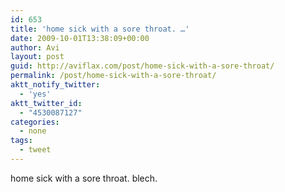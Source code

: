 ```yaml
---
id: 653
title: 'home sick with a sore throat. …'
date: 2009-10-01T13:38:09+00:00
author: Avi
layout: post
guid: http://aviflax.com/post/home-sick-with-a-sore-throat/
permalink: /post/home-sick-with-a-sore-throat/
aktt_notify_twitter:
  - 'yes'
aktt_twitter_id:
  - "4530087127"
categories:
  - none
tags:
  - tweet
---
```

home sick with a sore throat. blech.